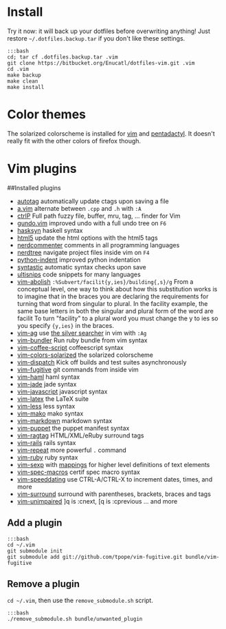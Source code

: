 # Install

Try it now: it will back up your dotfiles before overwriting anything!
Just restore `~/.dotfiles.backup.tar` if you don't like these settings.

    :::bash
    cd; tar cf .dotfiles.backup.tar .vim
    git clone https://bitbucket.org/Enucatl/dotfiles-vim.git .vim
    cd .vim
    make backup  
    make clean
    make install


# Color themes

The solarized colorscheme is installed for
[vim](https://github.com/altercation/vim-colors-solarized) and
[pentadactyl](https://github.com/claytron/pentadactyl-solarized). It doesn't
really fit with the other colors of firefox though.


# Vim plugins
##Installed plugins

- [autotag](https://github.com/vim-scripts/AutoTag) automatically update ctags upon saving a file
- [a.vim](https://github.com/vim-scripts/a.vim) alternate between `.cpp` and `.h` with `:A`
- [ctrlP](http://kien.github.io/ctrlp.vim/) Full path fuzzy file, buffer, mru, tag, ... finder for Vim
- [gundo.vim](https://github.com/sjl/gundo.vim) improved undo with a full undo tree on `F6`
- [hasksyn](https://github.com/travitch/hasksyn) haskell syntax
- [html5](https://github.com/othree/) update the html options with the html5 tags
- [nerdcommenter](https://github.com/scrooloose/nerdcommenter) comments in all programming languages
- [nerdtree](https://github.com/scrooloose/nerdtree) navigate project files inside vim on `F4`
- [python-indent](https://github.com/gotgenes/vim-yapif) improved python indentation
- [syntastic](https://github.com/scrooloose/syntastic) automatic syntax checks upon save
- [ultisnips](git://github.com/Enucatl/ultisnips) code snippets for many languages
- [vim-abolish](https://github.com/tpope/vim-abolish) `:%Subvert/facilit{y,ies}/building{,s}/g`
From a conceptual level, one way to think about how this substitution works
is to imagine that in the braces you are declaring the requirements for
turning that word from singular to plural. In the facility example, the same
base letters in both the singular and plural form of the word are facilit To
turn "facility" to a plural word you must change the y to ies so you specify
`{y,ies}` in the braces.
- [vim-ag](https://github.com/rking/ag.vim) use [the silver searcher](https://github.com/ggreer/the_silver_searcher) in vim with `:Ag`
- [vim-bundler](https://github.com/tpope/vim-bundler) Run ruby bundle from vim syntax
- [vim-coffee-script](https://github.com/kchmck/vim-coffee-script) coffeescript syntax
- [vim-colors-solarized](https://github.com/altercation/vim-colors-solarized) the solarized colorscheme
- [vim-dispatch](https://github.com/tpope/vim-dispatch) Kick off builds and test suites asynchronously
- [vim-fugitive](https://github.com/tpope/vim-fugitive) git commands from inside vim
- [vim-haml](https://github.com/tpope/vim-haml) haml syntax
- [vim-jade](https://github.com/digitaltoad/vim-jade) jade syntax
- [vim-javascript](https://github.com/pangloss/vim-javascript.git) javascript syntax
- [vim-latex](https://github.com/Enucatl/vim-latex) the LaTeX suite
- [vim-less](https://github.com/groenewege/vim-less) less syntax
- [vim-mako](https://github.com/sophacles/vim-bundle-mako) mako syntax
- [vim-markdown](http://plasticboy.com/markdown-vim-mode/) markdown syntax
- [vim-puppet](https://github.com/rodjek/vim-puppet) the puppet manifest syntax
- [vim-ragtag](https://github.com/tpope/vim-ragtag) HTML/XML/eRuby surround tags
- [vim-rails](https://github.com/tpope/vim-rails) rails syntax
- [vim-repeat](https://github.com/tpope/vim-repeat) more powerful `.` command
- [vim-ruby](https://github.com/vim-ruby) ruby syntax
- [vim-sexp](https://github.com/guns/vim-sexp) with [mappings](https://github.com/tpope/vim-sexp-mappings-for-regular-people) for higher level definitions of text elements
- [vim-spec-macros](https://bitbucket.org/Enucatl/vim-spec-macros) certif spec macro syntax
- [vim-speeddating](https://github.com/tpope/vim-speeddating) use CTRL-A/CTRL-X to increment dates, times, and more
- [vim-surround](https://github.com/tpope/vim-surround) surround with parentheses, brackets, braces and tags
- [vim-unimpaired](https://github.com/tpope/vim-unimpaired) ]q is :cnext, [q is :cprevious ... and more

## Add a plugin

    :::bash
    cd ~/.vim
    git submodule init
    git submodule add git://github.com/tpope/vim-fugitive.git bundle/vim-fugitive


## Remove a plugin
`cd ~/.vim`, then use the `remove_submodule.sh` script.

    :::bash
    ./remove_submodule.sh bundle/unwanted_plugin
